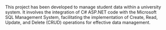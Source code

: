 This project has been developed to manage student data within a university system. It involves the integration of C# ASP.NET code with the Microsoft SQL Management System, facilitating the implementation of Create, Read, Update, and Delete (CRUD) operations for effective data management.
